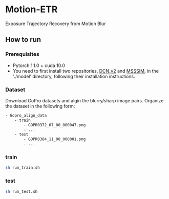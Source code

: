 # Motion-ETR
Exposure Trajectory Recovery from Motion Blur

## How to run

### Prerequisites
- Pytorch 1.1.0 + cuda 10.0
- You need to first install two repositories, [DCN_v2](https://github.com/chengdazhi/Deformable-Convolution-V2-PyTorch) and [MSSSIM](https://github.com/jorge-pessoa/pytorch-msssim), in the './model' directory, following their installation instructions.
### Dataset
Download GoPro datasets and algin the blurry/sharp image pairs.
Organize the dataset in the following form:

```bash
- Gopro_align_data 
    - train
        - GOPR0372_07_00_000047.png
        - ...
    - test
        - GOPR0384_11_00_000001.png
        - ...
```

### train
```bash
sh run_train.sh
```

### test
```bash
sh run_test.sh
```